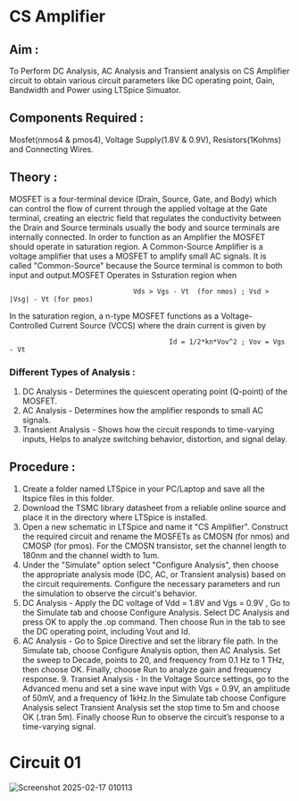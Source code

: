 # CS Amplifier 
## Aim : 
To Perform DC Analysis, AC Analysis and Transient analysis on CS Amplifier circuit to obtain various circuit parameters like DC operating point, Gain, Bandwidth and Power using LTSpice Simuator. 
## Components Required : 
Mosfet(nmos4 & pmos4), Voltage Supply(1.8V & 0.9V), Resistors(1Kohms) and Connecting Wires. 
## Theory : 
MOSFET is a four-terminal device (Drain, Source, Gate, and Body) which can control the flow of current through the applied voltage at the Gate terminal, creating an electric field that regulates the conductivity between the Drain and Source terminals usually the body and source terminals are internally connected. 
In order to function as an Amplifier the MOSFET should operate in saturation region. A Common-Source Amplifier is a voltage amplifier that uses a MOSFET to amplify small AC signals. It is called "Common-Source" because the Source terminal is common to both input and output.MOSFET Operates in Ssturation region when 
                                              
                                   Vds > Vgs - Vt  (for nmos) ; Vsd > |Vsg| - Vt (for pmos)
In the saturation region, a n-type MOSFET functions as a Voltage-Controlled Current Source (VCCS) where the drain current is given by 
                                   
                                            Id = 1/2*kn*Vov^2 ; Vov = Vgs - Vt 
### Different Types of Analysis :
1. DC Analysis - Determines the quiescent operating point (Q-point) of the MOSFET.
2. AC Analysis -  Determines how the amplifier responds to small AC signals.
3. Transient Analysis - Shows how the circuit responds to time-varying inputs, Helps to analyze switching behavior, distortion, and signal delay.
## Procedure : 
1. Create a folder named LTSpice in your PC/Laptop and save all the ltspice files in this folder.
2. Download the TSMC library datasheet from a reliable online source and place it in the directory where LTSpice is installed.
3. Open a new schematic in LTSpice and name it "CS Amplifier". Construct the required circuit and rename the MOSFETs as CMOSN (for nmos) and CMOSP (for pmos). For 
   the CMOSN transistor, set the channel length to 180nm and the channel width to 1um.
4. Under the "Simulate" option select "Configure Analysis", then choose the appropriate analysis mode (DC, AC, or Transient analysis) based on the circuit 
   requirements. Configure the necessary parameters and run the simulation to observe the circuit's behavior.
5. DC Analysis - Apply the DC voltage of Vdd = 1.8V and Vgs = 0.9V , Go to the Simulate tab and choose Configure Analysis. Select DC Analysis and press OK to apply 
   the .op command. Then choose Run in the tab to see the DC operating point, including Vout and Id.
6. AC Analysis - Go to Spice Directive and set the library file path. In the Simulate tab, choose Configure Analysis option, then AC Analysis. Set the sweep to 
   Decade, points to 20, and frequency from 0.1 Hz to 1 THz, then choose OK. Finally, choose Run to analyze gain and frequency response.                            9. Transiet Analysis - In the Voltage Source settings, go to the Advanced menu and set a sine wave input with Vgs = 0.9V, an amplitude of 50mV, and a frequency of 
   1kHz.In the Simulate tab choose Configure Analysis select Transient Analysis set the stop time to 5m and choose OK (.tran 5m). Finally choose Run to observe the 
   circuit’s response to a time-varying signal.

# Circuit 01 
  ![Screenshot 2025-02-17 010113](https://github.com/user-attachments/assets/4c03dc99-a315-44dd-81d2-eeb03ddcf597)

   
